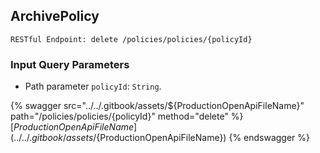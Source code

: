 
## ArchivePolicy
`RESTful Endpoint: delete /policies/policies/{policyId}`



### Input Query Parameters
* Path parameter `policyId`: `String`.  
  


{% swagger src="../../.gitbook/assets/${ProductionOpenApiFileName}" path="/policies/policies/{policyId}" method="delete" %}
[${ProductionOpenApiFileName}](../../.gitbook/assets/${ProductionOpenApiFileName})
{% endswagger %}

